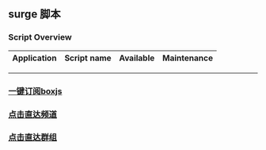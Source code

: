 ## surge 脚本
### Script Overview
|   Application   |                                      Script name                                       |   Available   | Maintenance |
|:---------------:|:--------------------------------------------------------------------------------------:|:-------------:|:-----------:|


------
### [一键订阅boxjs](http://boxjs.com/#/sub/add/https://raw.githubusercontent.com/xzxxn777/Surge/main/xzxxn.json)
### [点击直达频道](https://t.me/xzxxn777)
### [点击直达群组](https://t.me/xzxxn7777)
